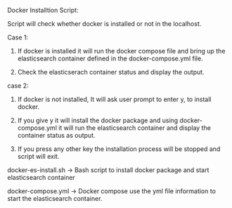 Docker Installtion Script:

Script will check whether docker is installed or not in the localhost. 


Case 1:
1. If docker is installed it will run the docker compose file and bring up the elasticsearch container defined in the docker-compose.yml file.

2. Check the elasticserach container status and display the output.


case 2:
1. If docker is not installed, It will ask user prompt to enter y, to install docker. 

2. If you give y it will install the docker package and using docker-compose.yml it will run the elasticsearch container and display the container status as output. 

3. If you press any other key the installation process will be stopped and script will exit.



docker-es-install.sh  -> Bash script to install docker package and start elasticsearch container

docker-compose.yml  -> Docker compose use the yml file information to start the elasticsearch container.
